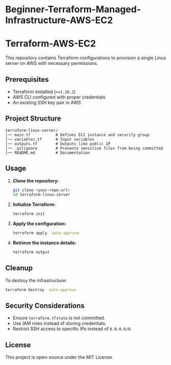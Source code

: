 # Beginner-Terraform-Managed-Infrastructure-AWS-EC2
 
# Terraform-AWS-EC2

This repository contains Terraform configurations to provision a single Linux server on AWS with necessary permissions.

## Prerequisites
- Terraform installed (`>=1.10.2`)
- AWS CLI configured with proper credentials
- An existing SSH key pair in AWS

## Project Structure
```
terraform-linux-server/
│── main.tf           # Defines EC2 instance and security group
│── variables.tf      # Input variables
│── outputs.tf        # Outputs like public IP
│── .gitignore        # Prevents sensitive files from being committed
│── README.md         # Documentation
```

## Usage
1. **Clone the repository:**
   ```sh
   git clone <your-repo-url>
   cd terraform-linux-server
   ```

2. **Initialize Terraform:**
   ```sh
   terraform init
   ```

3. **Apply the configuration:**
   ```sh
   terraform apply -auto-approve
   ```

4. **Retrieve the instance details:**
   ```sh
   terraform output
   ```

## Cleanup
To destroy the infrastructure:
```sh
terraform destroy -auto-approve
```

## Security Considerations
- Ensure `terraform.tfstate` is not committed.
- Use IAM roles instead of storing credentials.
- Restrict SSH access to specific IPs instead of `0.0.0.0/0`.

## License
This project is open-source under the MIT License.
